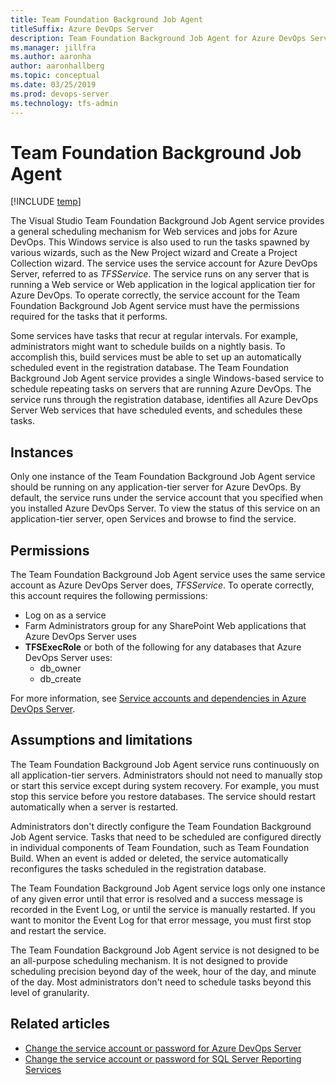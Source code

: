 ```yaml
---
title: Team Foundation Background Job Agent
titleSuffix: Azure DevOps Server
description: Team Foundation Background Job Agent for Azure DevOps Server
ms.manager: jillfra
ms.author: aaronha
author: aaronhallberg
ms.topic: conceptual
ms.date: 03/25/2019
ms.prod: devops-server
ms.technology: tfs-admin
---
```


# Team Foundation Background Job Agent

[!INCLUDE [temp](../_shared/version-tfs-all-versions.md)]

The Visual Studio Team Foundation Background Job Agent service provides a general scheduling mechanism for Web services and jobs for Azure DevOps. This Windows service is also used to run the tasks spawned by various wizards, such as the New Project wizard and Create a Project Collection wizard. The service uses the service account for Azure DevOps Server, referred to as *TFSService*. The service runs on any server that is running a Web service or Web application in the logical application tier for Azure DevOps. To operate correctly, the service account for the Team Foundation Background Job Agent service must have the permissions required for the tasks that it performs.

Some services have tasks that recur at regular intervals. For example, administrators might want to schedule builds on a nightly basis. To accomplish this, build services must be able to set up an automatically scheduled event in the registration database. The Team Foundation Background Job Agent service provides a single Windows-based service to schedule repeating tasks on servers that are running Azure DevOps. The service runs through the registration database, identifies all Azure DevOps Server Web services that have scheduled events, and schedules these tasks.

## Instances

Only one instance of the Team Foundation Background Job Agent service should be running on any application-tier server for Azure DevOps. By default, the service runs under the service account that you specified when you installed Azure DevOps Server. To view the status of this service on an application-tier server, open Services and browse to find the service.

## Permissions

The Team Foundation Background Job Agent service uses the same service account as Azure DevOps Server does, *TFSService*. To operate correctly, this account requires the following permissions:

-   Log on as a service
-   Farm Administrators group for any SharePoint Web applications that Azure DevOps Server uses
-   **TFSExecRole** or both of the following for any databases that Azure DevOps Server uses:
    -   db\_owner
    -   db\_create

For more information, see [Service accounts and dependencies in Azure DevOps Server](../admin/service-accounts-dependencies.md).

## Assumptions and limitations

The Team Foundation Background Job Agent service runs continuously on all application-tier servers. Administrators should not need to manually stop or start this service except during system recovery. For example, you must stop this service before you restore databases. The service should restart automatically when a server is restarted.

Administrators don't directly configure the Team Foundation Background Job Agent service. Tasks that need to be scheduled are configured directly in individual components of Team Foundation, such as Team Foundation Build. When an event is added or deleted, the service automatically reconfigures the tasks scheduled in the registration database.

The Team Foundation Background Job Agent service logs only one instance of any given error until that error is resolved and a success message is recorded in the Event Log, or until the service is manually restarted. If you want to monitor the Event Log for that error message, you must first stop and restart the service.

The Team Foundation Background Job Agent service is not designed to be an all-purpose scheduling mechanism. It is not designed to provide scheduling precision beyond day of the week, hour of the day, and minute of the day. Most administrators don't need to schedule tasks beyond this level of granularity.

## Related articles

- [Change the service account or password for Azure DevOps Server](../admin/change-service-account-password.md) 
- [Change the service account or password for SQL Server Reporting Services](../admin/change-service-account-or-password-sql-reporting.md) 

